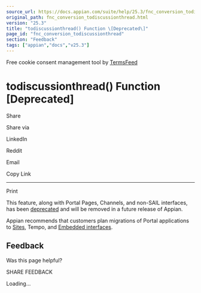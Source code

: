 ```yaml
---
source_url: https://docs.appian.com/suite/help/25.3/fnc_conversion_todiscussionthread.html
original_path: fnc_conversion_todiscussionthread.html
version: "25.3"
title: "todiscussionthread() Function \[Deprecated\]"
page_id: "fnc_conversion_todiscussionthread"
section: "Feedback"
tags: ["appian","docs","v25.3"]
---
```



Free cookie consent management tool by [TermsFeed](https://www.termsfeed.com/)

# todiscussionthread() Function \[Deprecated\]

Share

Share via

LinkedIn

Reddit

Email

Copy Link

* * *

Print

This feature, along with Portal Pages, Channels, and non-SAIL interfaces, has been [deprecated](Deprecated_Features.html) and will be removed in a future release of Appian.

Appian recommends that customers plan migrations of Portal applications to [Sites](Sites.html), Tempo, and [Embedded interfaces](Embedded_Interfaces.html).

## Feedback

Was this page helpful?

SHARE FEEDBACK

Loading...